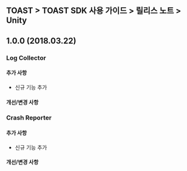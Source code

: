 ## TOAST > TOAST SDK 사용 가이드 > 릴리스 노트 > Unity

## 1.0.0 (2018.03.22)

### Log Collector

#### 추가 사항

* 신규 기능 추가

#### 개선/변경 사항

### Crash Reporter

#### 추가 사항

* 신규 기능 추가

#### 개선/변경 사항

